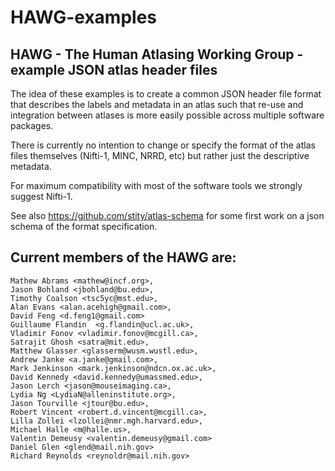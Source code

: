 # HAWG-examples

## HAWG - The Human Atlasing Working Group - example JSON atlas header files

The idea of these examples is to create a common JSON header file format that describes the labels and metadata in an atlas such that re-use and integration between atlases is more easily possible across multiple software packages.

There is currently no intention to change or specify the format of the atlas files themselves (Nifti-1, MINC, NRRD, etc) but rather just the descriptive metadata. 

For maximum compatibility with most of the software tools we strongly suggest Nifti-1.

See also https://github.com/stity/atlas-schema for some first work on a json schema of the format specification.

## Current members of the HAWG are:

```
Mathew Abrams <mathew@incf.org>,
Jason Bohland <jbohland@bu.edu>,
Timothy Coalson <tsc5yc@mst.edu>,
Alan Evans <alan.acehigh@gmail.com>,
David Feng <d.feng1@gmail.com>
Guillaume Flandin  <g.flandin@ucl.ac.uk>,
Vladimir Fonov <vladimir.fonov@mcgill.ca>,
Satrajit Ghosh <satra@mit.edu>,
Matthew Glasser <glasserm@wusm.wustl.edu>,
Andrew Janke <a.janke@gmail.com>,
Mark Jenkinson <mark.jenkinson@ndcn.ox.ac.uk>,
David Kennedy <david.kennedy@umassmed.edu>,
Jason Lerch <jason@mouseimaging.ca>,
Lydia Ng <LydiaN@alleninstitute.org>,
Jason Tourville <jtour@bu.edu>,
Robert Vincent <robert.d.vincent@mcgill.ca>,
Lilla Zollei <lzollei@nmr.mgh.harvard.edu>,
Michael Halle <m@halle.us>,
Valentin Demeusy <valentin.demeusy@gmail.com> 
Daniel Glen <glend@mail.nih.gov>
Richard Reynolds <reynoldr@mail.nih.gov>
```

